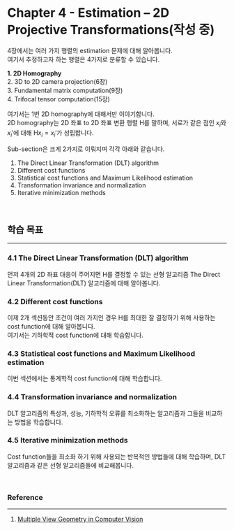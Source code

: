 # **Chapter 4 - Estimation – 2D Projective Transformations(작성 중)**

4장에서는 여러 가지 행렬의 estimation 문제에 대해 알아봅니다.<br>
여기서 추정하고자 하는 행렬은 4가지로 분류할 수 있습니다.

**1. 2D Homography**<br>
2. 3D to 2D camera projection(6장)<br>
3. Fundamental matrix computation(9장)<br>
4. Trifocal tensor computation(15장)<br>

여기서는 1번 2D homography에 대해서만 이야기합니다.<br>
2D homography는 2D 좌표 to 2D 좌표 변환 행렬 H를 말하며, 서로가 같은 점인 $x_i$와 $x_i'$에 대해 $\text{H}x_i=x_i'$가 성립합니다.<br>

Sub-section은 크게 2가지로 이뤄지며 각각 아래와 같습니다.
1. The Direct Linear Transformation (DLT) algorithm
2. Different cost functions
3. Statistical cost functions and Maximum Likelihood estimation
4. Transformation invariance and normalization
5. Iterative minimization methods

<br>

## **학습 목표**
---
### **4.1 The Direct Linear Transformation (DLT) algorithm**
먼저 4개의 2D 좌표 대응이 주어지면 H를 결정할 수 있는 선형 알고리즘 The Direct Linear Transformation(DLT) 알고리즘에 대해 알아봅니다.

### **4.2 Different cost functions**
이제 2개 섹션동안 조건이 여러 가지인 경우 H를 최대한 잘 결정하기 위해 사용하는 cost function에 대해 알아봅니다.<br>
여기서는 기하학적 cost function에 대해 학습합니다.

### **4.3 Statistical cost functions and Maximum Likelihood estimation**
이번 섹션에서는 통계학적 cost function에 대해 학습합니다.

### **4.4 Transformation invariance and normalization**
DLT 알고리즘의 특성과, 성능, 기하학적 오류를 최소화하는 알고리즘과 그들을 비교하는 방법을 학습합니다.

### **4.5 Iterative minimization methods**
Cost function들을 최소화 하기 위해 사용되는 반복적인 방법들에 대해 학습하며, DLT 알고리즘과 같은 선형 알고리즘들에 비교해봅니다.

<br>

### **Reference**
---
1. [Multiple View Geometry in Computer Vision](https://www.amazon.com/Multiple-View-Geometry-Computer-Vision/dp/0521540518)